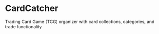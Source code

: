 # CardCatcher
Trading Card Game (TCG) organizer with card collections, categories, and trade functionality
